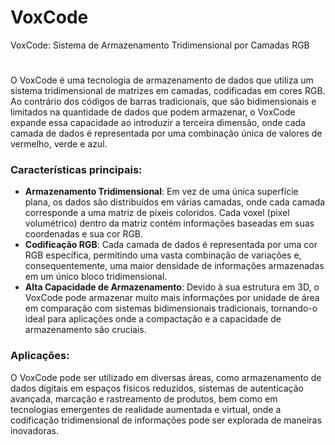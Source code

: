 # VoxCode
VoxCode: Sistema de Armazenamento Tridimensional por Camadas RGB
#
O VoxCode é uma tecnologia de armazenamento de dados que utiliza um sistema tridimensional de matrizes em camadas, codificadas em cores RGB. Ao contrário dos códigos de barras tradicionais, que são bidimensionais e limitados na quantidade de dados que podem armazenar, o VoxCode expande essa capacidade ao introduzir a terceira dimensão, onde cada camada de dados é representada por uma combinação única de valores de vermelho, verde e azul.

### Características principais:

- **Armazenamento Tridimensional**: Em vez de uma única superfície plana, os dados são distribuídos em várias camadas, onde cada camada corresponde a uma matriz de píxeis coloridos. Cada voxel (pixel volumétrico) dentro da matriz contém informações baseadas em suas coordenadas e sua cor RGB.
- **Codificação RGB**: Cada camada de dados é representada por uma cor RGB específica, permitindo uma vasta combinação de variações e, consequentemente, uma maior densidade de informações armazenadas em um único bloco tridimensional.
- **Alta Capacidade de Armazenamento**: Devido à sua estrutura em 3D, o VoxCode pode armazenar muito mais informações por unidade de área em comparação com sistemas bidimensionais tradicionais, tornando-o ideal para aplicações onde a compactação e a capacidade de armazenamento são cruciais.

### Aplicações:

O VoxCode pode ser utilizado em diversas áreas, como armazenamento de dados digitais em espaços físicos reduzidos, sistemas de autenticação avançada, marcação e rastreamento de produtos, bem como em tecnologias emergentes de realidade aumentada e virtual, onde a codificação tridimensional de informações pode ser explorada de maneiras inovadoras.
